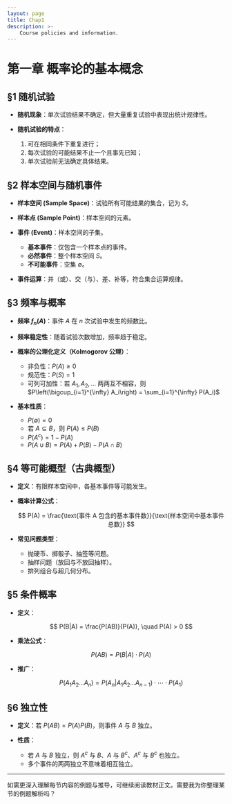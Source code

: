 ```yaml
---
layout: page
title: Chap1
description: >-
    Course policies and information.
---
```


# 第一章 概率论的基本概念

## §1 随机试验

* **随机现象**：单次试验结果不确定，但大量重复试验中表现出统计规律性。
* **随机试验的特点**：

  1. 可在相同条件下重复进行；
  2. 每次试验的可能结果不止一个且事先已知；
  3. 单次试验前无法确定具体结果。

## §2 样本空间与随机事件

* **样本空间 (Sample Space)**：试验所有可能结果的集合，记为 $S$。
* **样本点 (Sample Point)**：样本空间的元素。
* **事件 (Event)**：样本空间的子集。

  * **基本事件**：仅包含一个样本点的事件。
  * **必然事件**：整个样本空间 $S$。
  * **不可能事件**：空集 $\emptyset$。
* **事件运算**：并（或）、交（与）、差、补等，符合集合运算规律。

## §3 频率与概率

* **频率 $f_n(A)$**：事件 $A$ 在 $n$ 次试验中发生的频数比。
* **频率稳定性**：随着试验次数增加，频率趋于稳定。
* **概率的公理化定义（Kolmogorov 公理）**：

  * 非负性：$P(A) \geq 0$
  * 规范性：$P(S) = 1$
  * 可列可加性：若 $A_1, A_2, \dots$ 两两互不相容，则
    $P\left(\bigcup_{i=1}^{\infty} A_i\right) = \sum_{i=1}^{\infty} P(A_i)$
* **基本性质**：

  * $P(\emptyset) = 0$
  * 若 $A \subseteq B$，则 $P(A) \leq P(B)$
  * $P(A^c) = 1 - P(A)$
  * $P(A \cup B) = P(A) + P(B) - P(A \cap B)$

## §4 等可能概型（古典概型）

* **定义**：有限样本空间中，各基本事件等可能发生。
* **概率计算公式**：

  $$
  P(A) = \frac{\text{事件 A 包含的基本事件数}}{\text{样本空间中基本事件总数}}
  $$
* **常见问题类型**：

  * 抛硬币、掷骰子、抽签等问题。
  * 抽样问题（放回与不放回抽样）。
  * 排列组合与超几何分布。

## §5 条件概率

* **定义**：

  $$
  P(B|A) = \frac{P(AB)}{P(A)}, \quad P(A) > 0
  $$
* **乘法公式**：

  $$
  P(AB) = P(B|A) \cdot P(A)
  $$
* **推广**：

  $$
  P(A_1A_2\ldots A_n) = P(A_n|A_1A_2\ldots A_{n-1}) \cdot \cdots \cdot P(A_1)
  $$

## §6 独立性

* **定义**：若 $P(AB) = P(A)P(B)$，则事件 $A$ 与 $B$ 独立。
* **性质**：

  * 若 $A$ 与 $B$ 独立，则 $A^c$ 与 $B$、$A$ 与 $B^c$、$A^c$ 与 $B^c$ 也独立。
  * 多个事件的两两独立不意味着相互独立。

---

如需更深入理解每节内容的例题与推导，可继续阅读教材正文。需要我为你整理某节的例题解析吗？

